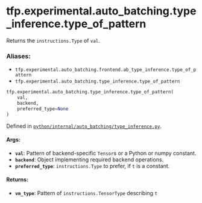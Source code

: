 <div itemscope itemtype="http://developers.google.com/ReferenceObject">
<meta itemprop="name" content="tfp.experimental.auto_batching.type_inference.type_of_pattern" />
<meta itemprop="path" content="Stable" />
</div>

# tfp.experimental.auto_batching.type_inference.type_of_pattern

Returns the `instructions.Type` of `val`.

### Aliases:

* `tfp.experimental.auto_batching.frontend.ab_type_inference.type_of_pattern`
* `tfp.experimental.auto_batching.type_inference.type_of_pattern`

``` python
tfp.experimental.auto_batching.type_inference.type_of_pattern(
    val,
    backend,
    preferred_type=None
)
```



Defined in [`python/internal/auto_batching/type_inference.py`](https://github.com/tensorflow/probability/tree/master/tensorflow_probability/python/internal/auto_batching/type_inference.py).

<!-- Placeholder for "Used in" -->


#### Args:


* <b>`val`</b>: Pattern of backend-specific `Tensor`s or a Python or numpy constant.
* <b>`backend`</b>: Object implementing required backend operations.
* <b>`preferred_type`</b>: `instructions.Type` to prefer, if `t` is a constant.


#### Returns:


* <b>`vm_type`</b>: Pattern of `instructions.TensorType` describing `t`